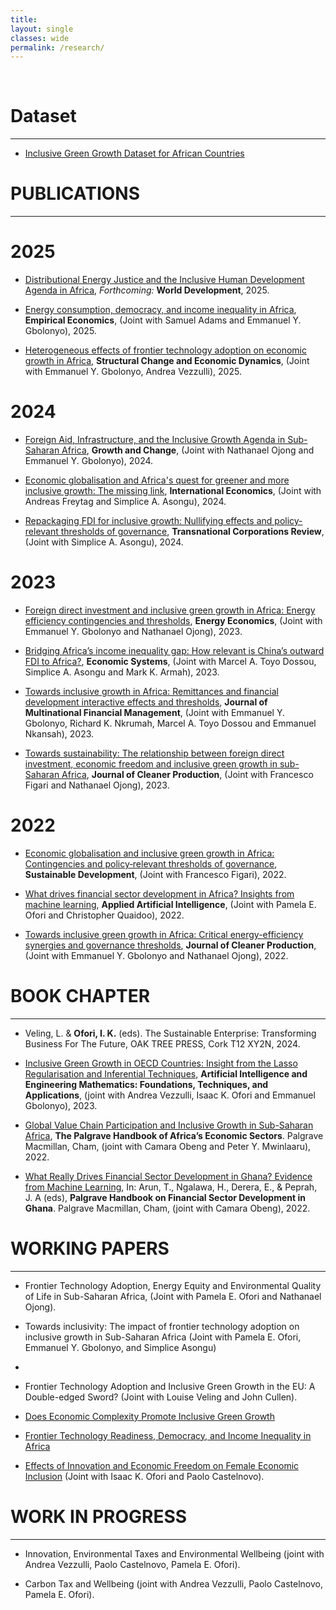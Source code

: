 ```yaml
---
title: 
layout: single
classes: wide
permalink: /research/
---
```

<br/> 


# Dataset
- - -
- [Inclusive Green Growth Dataset for African Countries](https://zenodo.org/records/12529764) <br/>

# PUBLICATIONS 
- - -
# 2025
- [Distributional Energy Justice and the Inclusive Human Development Agenda in Africa](https://www.researchgate.net/publication/397016488_Distributional_Energy_Justice_and_the_Inclusive_Human_Development_Agenda_in_Africa), *Forthcoming:* **World Development**, 2025. <br/>
 
- [Energy consumption, democracy, and income inequality in Africa](https://link.springer.com/article/10.1007/s00181-025-02744-x), **Empirical Economics**, (Joint with Samuel Adams and Emmanuel Y. Gbolonyo), 2025. <br/>
 
- [Heterogeneous effects of frontier technology adoption on economic growth in Africa](https://doi.org/10.1016/j.strueco.2025.09.004), **Structural Change and Economic Dynamics**, (Joint with Emmanuel Y. Gbolonyo, Andrea Vezzulli), 2025. <br/>

# 2024
- [Foreign Aid, Infrastructure, and the Inclusive Growth Agenda in Sub-Saharan Africa](https://doi.org/10.1111/grow.70004), **Growth and Change**, (Joint with Nathanael Ojong and Emmanuel Y. Gbolonyo), 2024. <br/>

- [Economic globalisation and Africa's quest for greener and more inclusive growth: The missing link](https://doi.org/10.1016/j.inteco.2024.100509), **International Economics**, (Joint with Andreas Freytag and Simplice A. Asongu), 2024. <br/>

- [Repackaging FDI for inclusive growth: Nullifying effects and policy-relevant thresholds of governance](https://doi.org/10.1016/j.tncr.2024.200056), **Transnational Corporations Review**, (Joint with Simplice A. Asongu), 2024. <br/>

# 2023
- [Foreign direct investment and inclusive green growth in Africa: Energy efficiency contingencies and thresholds](https://doi.org/10.1016/j.eneco.2022.106414), **Energy Economics**, (Joint with  Emmanuel Y. Gbolonyo and Nathanael Ojong), 2023. <br/>

- [Bridging Africa’s income inequality gap: How relevant is China’s outward FDI to Africa?](https://doi.org/10.1016/j.ecosys.2022.101055), **Economic Systems**, (Joint with  Marcel A. Toyo Dossou,  Simplice A. Asongu and Mark K. Armah), 2023. <br/>

- [Towards inclusive growth in Africa: Remittances and financial development interactive effects and thresholds](https://doi.org/10.1016/j.mulfin.2023.100798), **Journal of Multinational Financial Management**, (Joint with Emmanuel Y. Gbolonyo, Richard K. Nkrumah, Marcel A. Toyo Dossou and Emmanuel Nkansah), 2023. <br/>

- [Towards sustainability: The relationship between foreign direct investment, economic freedom and inclusive green growth in sub-Saharan Africa](https://doi.org/10.1016/j.jclepro.2023.137020), **Journal of Cleaner Production**, (Joint with Francesco Figari and Nathanael Ojong), 2023. <br/>

# 2022
- [Economic globalisation and inclusive green growth in Africa: Contingencies and policy‐relevant thresholds of governance](https://doi.org/10.1002/sd.2403), **Sustainable Development**, (Joint with Francesco Figari), 2022. <br/>

- [What drives financial sector development in Africa? Insights from machine learning](https://doi.org/10.1080/08839514.2021.1999597), **Applied Artificial Intelligence**, (Joint with Pamela E. Ofori and Christopher Quaidoo), 2022. <br/>

- [Towards inclusive green growth in Africa: Critical energy-efficiency synergies and governance thresholds](https://doi.org/10.1016/j.jclepro.2022.132917), **Journal of Cleaner Production**, (Joint with  Emmanuel Y. Gbolonyo and Nathanael Ojong), 2022. <br/>


# BOOK CHAPTER 
- - -
- Veling, L. & **Ofori, I. K.** (eds). The Sustainable Enterprise: Transforming Business For The Future, OAK TREE PRESS, Cork T12 XY2N, 2024. <br/>

- [Inclusive Green Growth in OECD Countries: Insight from the Lasso Regularisation and Inferential Techniques](https://www.taylorfrancis.com/chapters/edit/10.1201/9781003283980-18/inclusive-green-growth-oecd-countries-insight-lasso-regularization-inferential-techniques-andrea-vezzulli-isaac-ofori-pamela-ofori-emmanuel-gbolonyo), **Artificial Intelligence and Engineering Mathematics: Foundations, Techniques, and Applications**, (joint with Andrea Vezzulli, Isaac K. Ofori and Emmanuel Gbolonyo), 2023. <br/>

- [Global Value Chain Participation and Inclusive Growth in Sub-Saharan Africa](https://doi.org/10.1007/978-3-030-75556-0_32), **The Palgrave Handbook of Africa’s Economic Sectors**. Palgrave Macmillan, Cham, (joint with Camara Obeng and Peter Y. Mwinlaaru), 2022. <br/>

- [What Really Drives Financial Sector Development in Ghana? Evidence from Machine Learning](https://doi.org/10.1007/978-3-031-09345-6_2), In: Arun, T., Ngalawa, H., Derera, E., & Peprah, J. A (eds), **Palgrave Handbook on Financial Sector Development in Ghana**. Palgrave Macmillan, Cham, (joint with Camara Obeng), 2022. <br/>


# WORKING PAPERS 
- - -
- Frontier Technology Adoption, Energy Equity and Environmental Quality of Life in Sub-Saharan Africa, (Joint with Pamela E. Ofori and Nathanael Ojong). <br/>

- Towards inclusivity: The impact of frontier technology adoption on inclusive growth in Sub-Saharan Africa (Joint with Pamela E. Ofori, Emmanuel Y. Gbolonyo, and Simplice Asongu) <br/>
- 
- Frontier Technology Adoption and Inclusive Green Growth in the EU: A Double-edged Sword? (Joint with Louise Veling and John Cullen). <br/>

- [Does Economic Complexity Promote Inclusive Green Growth](https://hdl.handle.net/10419/298785) <br/>

- [Frontier Technology Readiness, Democracy, and Income Inequality in Africa](https://hdl.handle.net/10419/298788) <br/>

- [Effects of Innovation and Economic Freedom on Female Economic Inclusion](https://www.econstor.eu/bitstream/10419/298786/1/Ofori-Female-Economic-Inclusion.pdf) (Joint with Isaac K. Ofori and Paolo Castelnovo). <br/>


# WORK IN PROGRESS
- - -

- Innovation, Environmental Taxes and Environmental Wellbeing (joint with Andrea Vezzulli, Paolo Castelnovo, Pamela E. Ofori). 

- Carbon Tax and Wellbeing (joint with Andrea Vezzulli, Paolo Castelnovo, Pamela E. Ofori). <br/>
